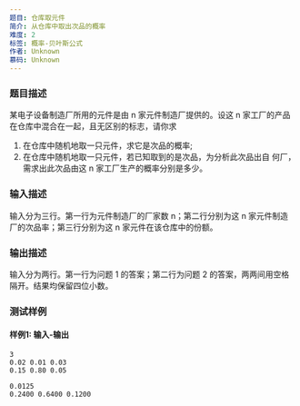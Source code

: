 ```yaml
---
题目: 仓库取元件
简介: 从仓库中取出次品的概率
难度: 2
标签: 概率-贝叶斯公式
作者: Unknown
慕码: Unknown
---
```


### 题目描述

某电子设备制造厂所用的元件是由 n 家元件制造厂提供的。设这 n 家工厂的产品在仓库中混合在一起，且无区别的标志，请你求

1. 在仓库中随机地取一只元件，求它是次品的概率;
2. 在仓库中随机地取一只元件，若已知取到的是次品，为分析此次品出自
   何厂，需求出此次品由这 n 家工厂生产的概率分别是多少。

### 输入描述

输入分为三行。第一行为元件制造厂的厂家数 n；第二行分别为这 n 家元件制造厂的次品率；第三行分别为这 n 家元件在该仓库中的份额。

### 输出描述

输入分为两行。第一行为问题 1 的答案；第二行为问题 2 的答案，两两间用空格隔开。结果均保留四位小数。

### 测试样例

#### 样例1: 输入-输出

```
3
0.02 0.01 0.03
0.15 0.80 0.05
```

```
0.0125
0.2400 0.6400 0.1200
```

